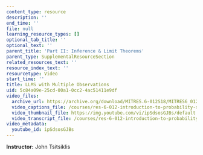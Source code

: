 ```yaml
---
content_type: resource
description: ''
end_time: ''
file: null
learning_resource_types: []
optional_tab_title: ''
optional_text: ''
parent_title: 'Part II: Inference & Limit Theorems'
parent_type: SupplementalResourceSection
related_resources_text: ''
resource_index_text: ''
resourcetype: Video
start_time: ''
title: LLMS with Multiple Observations
uid: 5c84a09e-25cd-00a1-0cc2-4ac51411e9df
video_files:
  archive_url: https://archive.org/download/MITRES.6-012S18/MITRES6_012S18_L17-07_300k.mp4
  video_captions_file: /courses/res-6-012-introduction-to-probability-spring-2018/95457f696ce75f6f8426816783280991_ipSdsosGJBs.vtt
  video_thumbnail_file: https://img.youtube.com/vi/ipSdsosGJBs/default.jpg
  video_transcript_file: /courses/res-6-012-introduction-to-probability-spring-2018/d93cd92fb72fd0d877bc1715719a9ed3_ipSdsosGJBs.pdf
video_metadata:
  youtube_id: ipSdsosGJBs
---
```


**Instructor:** John Tsitsiklis